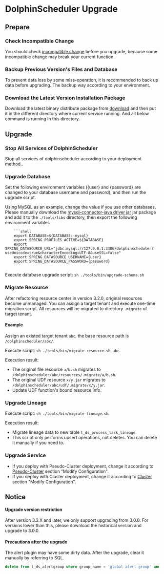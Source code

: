 # DolphinScheduler Upgrade

## Prepare

### Check Incompatible Change

You should check [incompatible change](./incompatible.md) before you upgrade, because some incompatible change may break your current function.

### Backup Previous Version's Files and Database

To prevent data loss by some miss-operation, it is recommended to back up data before upgrading. The backup way according to your environment.

### Download the Latest Version Installation Package

Download the latest binary distribute package from [download](https://dolphinscheduler.apache.org/en-us/download) and then put it in the different
directory where current service running. And all below command is running in this directory.

## Upgrade

### Stop All Services of DolphinScheduler

Stop all services of dolphinscheduler according to your deployment method..

### Upgrade Database

Set the following environment variables ({user} and {password} are changed to your database username and password), and then run the upgrade script.

Using MySQL as an example, change the value if you use other databases. Please manually download the [mysql-connector-java driver jar](https://downloads.MySQL.com/archives/c-j/)
jar package and add it to the `./tools/libs` directory, then export the following environment variables

        ```shell
        export DATABASE=${DATABASE:-mysql}
        export SPRING_PROFILES_ACTIVE=${DATABASE}
        export SPRING_DATASOURCE_URL="jdbc:mysql://127.0.0.1:3306/dolphinscheduler?useUnicode=true&characterEncoding=UTF-8&useSSL=false"
        export SPRING_DATASOURCE_USERNAME={user}
        export SPRING_DATASOURCE_PASSWORD={password}
        ```

Execute database upgrade script: `sh ./tools/bin/upgrade-schema.sh`

### Migrate Resource

After refactoring resource center in version 3.2.0, original resources become unmanaged. You can assign a target tenant and execute one-time migration script. All resources will be migrated to directory `.migrate` of target tenant.

#### Example

Assign an existed target tenant `abc`, the base resource path is `/dolphinscheduler/abc/`.

Execute script: `sh ./tools/bin/migrate-resource.sh abc`.

Execution result:

- The original file resource `a/b.sh` migrates to `/dolphinscheduler/abc/resources/.migrate/a/b.sh`.
- The original UDF resource `x/y.jar` migrates to `/dolphinscheduler/abc/udf/.migrate/x/y.jar`.
- Update UDF function's bound resource info.

### Upgrade Lineage

Execute script: `sh ./tools/bin/migrate-lineage.sh`.

Execution result:

- Migrate lineage data to new table `t_ds_process_task_lineage`.
- This script only performs upsert operations, not deletes. You can delete it manually if you need to.

### Upgrade Service

- If you deploy with Pseudo-Cluster deployment, change it according to [Pseudo-Cluster](../installation/pseudo-cluster.md) section "Modify Configuration".
- If you deploy with Cluster deployment, change it according to [Cluster](../installation/cluster.md) section "Modify Configuration".

## Notice

#### Upgrade version restriction

After version 3.3.X and later, we only support upgrading from 3.0.0. For versions lower than this, please download the historical version and upgrade to 3.0.0.

#### Precautions after the upgrade

The alert plugin may have some dirty data. After the upgrade, clear it manually by referring to SQL.

```sql
delete from t_ds_alertgroup where group_name = 'global alert group' and description = 'global alert group';
```
